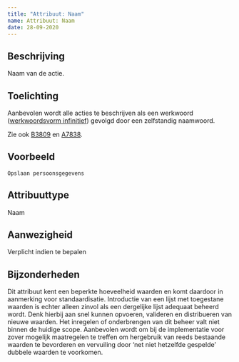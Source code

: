 ```yaml
---
title: "Attribuut: Naam"
name: Attribuut: Naam
date: 28-09-2020
---
```


## Beschrijving
Naam van de actie.

## Toelichting
Aanbevolen wordt alle acties te beschrijven als een werkwoord ([werkwoordsvorm infinitief](https://onzetaal.nl/taaladvies/werkwoordsvormen/)) gevolgd door een zelfstandig naamwoord. 

Zie ook [B3809](../../../achtergronddocumentatie/ontwerp/artefacten/3809.md) en [A7838](../../../achtergronddocumentatie/ontwerp/artefacten/7838.md).

## Voorbeeld
`Opslaan persoonsgegevens`

## Attribuuttype
Naam

## Aanwezigheid
Verplicht indien te bepalen

## Bijzonderheden
Dit attribuut kent een beperkte hoeveelheid waarden en komt daardoor in aanmerking voor standaardisatie. Introductie van een lijst met toegestane waarden is echter alleen zinvol als een dergelijke lijst adequaat beheerd wordt. Denk hierbij aan snel kunnen opvoeren, valideren en distribueren van nieuwe waarden. Het inregelen of onderbrengen van dit beheer valt niet binnen de huidige scope. Aanbevolen wordt om bij de implementatie voor zover mogelijk maatregelen te treffen om hergebruik van reeds bestaande waarden te bevorderen en vervuiling door ‘net niet hetzelfde gespelde’ dubbele waarden te voorkomen.
